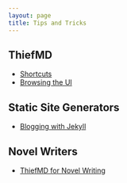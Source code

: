 ```yaml
---
layout: page
title: Tips and Tricks
---
```


## ThiefMD

* [Shortcuts](/shortcuts)
* [Browsing the UI](/deets)

## Static Site Generators

* [Blogging with Jekyll](/tips/jekyll)

## Novel Writers

* [ThiefMD for Novel Writing](/tips/novel-writing)
